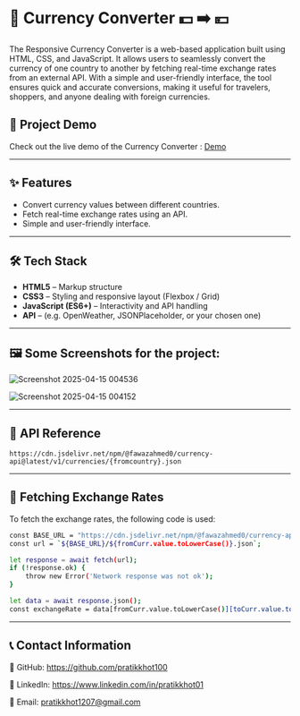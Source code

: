 # 💱 Currency Converter 💵 ➡️ 💴

The Responsive Currency Converter is a web-based application built using HTML, CSS, and JavaScript. It allows users to seamlessly convert the currency of one country to another by fetching real-time exchange rates from an external API. With a simple and user-friendly interface, the tool ensures quick and accurate conversions, making it useful for travelers, shoppers, and anyone dealing with foreign currencies.

## 🎥 Project Demo

   Check out the live demo of the Currency Converter : [Demo](https://pratikkhot-currency-converter.netlify.app/)

---

## ✨ Features
- Convert currency values between different countries.
- Fetch real-time exchange rates using an API.
- Simple and user-friendly interface.

---

## 🛠 Tech Stack

- **HTML5** – Markup structure
- **CSS3** – Styling and responsive layout (Flexbox / Grid)
- **JavaScript (ES6+)** – Interactivity and API handling
- **API** – (e.g. OpenWeather, JSONPlaceholder, or your chosen one)

---

## 🖼️ Some Screenshots for the project:
 
 ![Screenshot 2025-04-15 004536](https://github.com/user-attachments/assets/e4269f89-f511-4600-8997-e5c6690c9075)

 ![Screenshot 2025-04-15 004152](https://github.com/user-attachments/assets/671b668a-f1c0-417d-a1cc-281be6a776eb)

---

## 📡 API Reference
```
https://cdn.jsdelivr.net/npm/@fawazahmed0/currency-api@latest/v1/currencies/{fromcountry}.json
```

---

## 🔄 Fetching Exchange Rates
To fetch the exchange rates, the following code is used:

```bash
const BASE_URL = "https://cdn.jsdelivr.net/npm/@fawazahmed0/currency-api@latest/v1/currencies";
const url = `${BASE_URL}/${fromCurr.value.toLowerCase()}.json`;

let response = await fetch(url);
if (!response.ok) {
    throw new Error('Network response was not ok');
}

let data = await response.json();
const exchangeRate = data[fromCurr.value.toLowerCase()][toCurr.value.toLowerCase()];

```

---

## 📞 Contact Information

  🐙 GitHub: https://github.com/pratikkhot100

  💼 LinkedIn: https://www.linkedin.com/in/pratikkhot01

  📧 Email: pratikkhot1207@gmail.com
  
